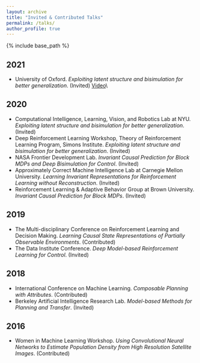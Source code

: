 ```yaml
---
layout: archive
title: "Invited & Contributed Talks"
permalink: /talks/
author_profile: true
---
```


{% include base_path %}

## 2021
* University of Oxford.  *Exploiting latent structure and bisimulation for better generalization*. (Invited) 
[Video](https://www.youtube.com/watch?v=Sn8x2MS48xk&feature=youtu.be&ab_channel=OATMLresearchgroup)\

## 2020
* Computational Intelligence, Learning, Vision, and Robotics Lab at NYU. *Exploiting latent structure and bisimulation for better generalization*. (Invited)
* Deep Reinforcement Learning Workshop, Theory of Reinforcement Learning Program, Simons Institute. *Exploiting latent structure and bisimulation for better generalization*. (Invited)
* NASA Frontier Development Lab. *Invariant Causal Prediction for Block MDPs and Deep Bisimulation for Control*. (Invited)
* Approximately Correct Machine Intelligence Lab at Carnegie Mellon University. *Learning Invariant Representations for Reinforcement Learning without Reconstruction*. (Invited)
* Reinforcement Learning & Adaptive Behavior Group at Brown University. *Invariant Causal Prediction for Block MDPs*. (Invited)


## 2019
* The Multi-disciplinary Conference on Reinforcement Learning and Decision Making. *Learning Causal State Representations of Partially Observable Environments*. (Contributed)
* The Data Institute Conference. *Deep Model-based Reinforcement Learning for Control*. (Invited)

## 2018
* International Conference on Machine Learning. *Composable Planning with Attributes*. (Contributed)
* Berkeley Artificial Intelligence Research Lab. *Model-based Methods for Planning and Transfer*. (Invited)

## 2016 
* Women in Machine Learning Workshop. *Using Convolutional Neural Networks to Estimate Population Density from High Resolution Satellite Images*. (Contributed)
